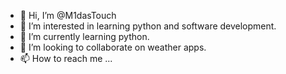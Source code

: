 - 👋 Hi, I’m @M1dasTouch
- 👀 I’m interested in learning python and software development.
- 🌱 I’m currently learning python.
- 💞️ I’m looking to collaborate on weather apps.
- 📫 How to reach me ...

<!---
M1dasTouch/M1dasTouch is a ✨ special ✨ repository because its `README.md` (this file) appears on your GitHub profile.
You can click the Preview link to take a look at your changes.
--->
